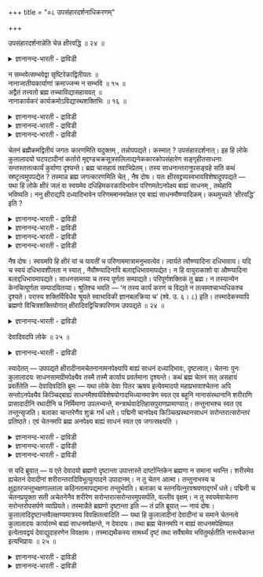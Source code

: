 +++
title = "०८ उपसंहारदर्शनाधिकरणम्"

+++

उपसंहारदर्शनान्नेति चेन्न क्षीरवद्धि ॥ २४ ॥  
<details><summary>ज्ञानानन्द-भारती - द्राविडी</summary>

उबम्हारदर्सऩान्नेदि सेन्न क्षुरवत्ति ॥ २४ ॥
</details>

न सम्भवेत्सम्भवेद्वा सृष्टिरेकाद्वितीयतः ॥  
नानाजातीयकार्याणां क्रमाज्जन्म न सम्भवि ॥ १५ ॥  
अद्वैतं तत्त्वतो ब्रह्म तच्चाविद्यासहायवत् ॥  
नानाकार्यकरं कार्यक्रमोऽविद्यास्थशक्तिभिः ॥ १६ ॥  
<details><summary>ज्ञानानन्द-भारती - द्राविडी</summary>

--वैयासिग न्यायमाला
</details>

<details><summary>ज्ञानानन्द-भारती - द्राविडी</summary>

ऒऩ्ऱाग इरण्डावदऱ्ऱदाग इरुप्पदिलिरुन्दु स्रुष्टि एऱ्पडक् कूडुमा? कूडादा? (अदिलिरुन्दु) पलविद ऩङ्गळैच् चेर्न्द कार्यङ्गळुक्कु वरिसैयाग उण्डागुदल् सम्बविक्कादु।
</details>

<details><summary>ज्ञानानन्द-भारती - द्राविडी</summary>

पिरह्मम् वास्तवत्तिल् इरण्डावदऱ्ऱदु ताऩ्। (आऩालुम्) अदुवे अवित्यै (मायै)यिऩ् सहायत्तै युडैयदाय् पलविद कार्यङ्गळै उण्डु पण्णुगिऱदु। कार्यङ्गळिलुळ्ळ वरिसै अवित्यै(मायै)यिल् उळ्ळ सक्तिगळाल् एऱ्पडुगिऱदु।
</details>

चेतनं ब्रह्मैकमद्वितीयं जगतः कारणमिति यदुक्तम् , तन्नोपपद्यते। कस्मात् ? उपसंहारदर्शनात्। इह हि लोके कुलालादयो घटपटादीनां कर्तारो मृद्दण्डचक्रसूत्रसलिलाद्यनेककारकोपसंहारेण सङ्गृहीतसाधनाः सन्तस्तत्तत्कार्यं कुर्वाणा दृश्यन्ते। ब्रह्म चासहायं तवाभिप्रेतम्। तस्य साधनान्तरानुपसङ्ग्रहे सति कथं स्रष्टृत्वमुपपद्येत ? तस्मान्न ब्रह्म जगत्कारणमिति चेत् , नैष दोषः। यतः क्षीरवद्द्रव्यस्वभावविशेषादुपपद्यते — यथा हि लोके क्षीरं जलं वा स्वयमेव दधिहिमकरकादिभावेन परिणमतेऽनपेक्ष्य बाह्यं साधनम् , तथेहापि भविष्यति। ननु क्षीराद्यपि दध्यादिभावेन परिणममानमपेक्षत एव बाह्यं साधनमौष्ण्यादिकम्। कथमुच्यते ‘क्षीरवद्धि’ इति ?

<details><summary>ज्ञानानन्द-भारती - द्राविडी</summary>

(उलगिल् सेदऩर्गळ् सहायमाग पल सादऩङ् गळै वैत्तुक्कॊण्डुदाऩ् कारियङ्गळै उण्डुबण् णुवदागप् पार्क्किऱोम्। अत्वैद पिरह्मत्तिऱ्कु वेऱु सहायम् ऒऩ्ऱु मिल्लाददाल् अदु पिरबञ्जत्तै ऎप्पडि सिरुष्टिक्कमुडियुम्? मेलुम् ऒरे पिरह्मत्तिलिरुन्दु विसित्रमाऩ पल वस्तुक्कळ् निऱैन्द पिरबञ्जम् किरममाग उण्डाग मुडियादु ऎऩ्ऱु पूर्वबक्षम्।
</details>

<details><summary>ज्ञानानन्द-भारती - द्राविडी</summary>

पालैप्पोलवुम् तेवदैगळैप् पोलवुम् सहायमिल्लामले पिरम्मम् सिरुष्टिक्कलाम्। मेलुम् मायैयै सहायमागक्कॊण्डु पिरह्मम् पिरबञ्जत्तै सिरुष्टिक्किऱदु। अवित्यैयिलुळ्ळ सक्ति विसेषङ्गळाल् पिरबञ्जम् नानाविदमायुम् किरममायुम् उण्डागिऱदु ऎऩ्ऱु सित्तान्दम्\]
</details>

<details><summary>ज्ञानानन्द-भारती - द्राविडी</summary>

सेदऩमाग ऒऩ्ऱाग इरण्डावदऱ्ऱदाग इरुक्कुम् पिरह्मम् जगत्तिऱ्कुक् कारणम् ऎऩ्ऱु ऎदु सॊल्लप् पट्टदो, अदु पॊरुन्दादु। एऩ्? ऎडुत्तुक्कॊळ्वदु काणप्पडुवदाल्, इङ्गु उलगत्तिल् कुडम् वस्तिरम् मुदलाऩवैगळै सॆय्गिऱ कुयवऩ् मुदलाऩवर्गळ् मण् कम्बु सक्करम् नूल् मुदलाऩ पल कारगङ्गळै (उबगरणङ्गळै) सेर्त्तुक् कॊळ्वदिऩाल् सादऩङ् गळै ऎडुत्तुवैत्तुक् कॊण्डवर्गळाय्क् कॊण्डु अन्दन्द कार्यत्तै सॆय्गिऱवर्गळाग अल्लवा काणप् पडुगिऱार्गळ्? पिरह्ममो सहायमऱ्ऱदॆऩ्ऱु तङ्गळ् अबिप्पिरायम्; अदऱ्कु वेऱु सादऩङ्गळै ऎडुत्तुक् कॊळ्वदु इल्लैयॆऩ्ऱिरुक्कैयिल् स्रुष्टिक्कुम् तऩ्मै ऎप्पडि पॊरुन्दुम्! आगैयिऩाल् पिरह्मम् जगत्तिऱ्कु कारणमल्ल ऎऩ्ऱाल्।
</details>

<details><summary>ज्ञानानन्द-भारती - द्राविडी</summary>

इदु तोषमल्ल, एऩॆऩ्ऱाल् "पाल्बोल" तिरवियत्तिऩुडैय स्वबावत्तिलुळ्ळ विसेषत्तिऩाल् पॊरुन्दुम्। उलगत्तिल् ऎप्पडि पालो जलमो ताऩागवे वॆळि सादऩत्तै अबेक्षिक्कामल् तयिर् पऩिक्कट्टि रूबमाग माऱुगिऱदो, अप्पडिये इङ्गेयुम् इरुक्कलाम् पाल् मुदलाऩदुम् कूड तयिर् मुदलाऩ रूबमाग माऱुम्बोदु उष्णम् मुदलाऩ वॆळि सादऩत्तै अबेक्षिक्कवे सॆय्गिऱदु ऎऩ्ऱिरुक्कैयिल्, "पाल्बोल अल्लवा?” ऎऩ्ऱु ऎप्पडिच् चॊल्लप् पडुगिऱदु?
</details>

नैष दोषः। स्वयमपि हि क्षीरं यां च यावतीं च परिणाममात्रामनुभवत्येव। त्वार्यते त्वौष्ण्यादिना दधिभावाय। यदि च स्वयं दधिभावशीलता न स्यात् , नैवौष्ण्यादिनापि बलाद्दधिभावमापद्येत। न हि वायुराकाशो वा औष्ण्यादिना बलाद्दधिभावमापद्यते। साधनसामग्र्या च तस्य पूर्णता सम्पाद्यते। परिपूर्णशक्तिकं तु ब्रह्म। न तस्यान्येन केनचित्पूर्णता सम्पादयितव्या। श्रुतिश्च भवति — ‘न तस्य कार्यं करणं च विद्यते न तत्समश्चाभ्यधिकश्च दृश्यते। परास्य शक्तिर्विविधैव श्रूयते स्वाभाविकी ज्ञानबलक्रिया च’ (श्वे. उ. ६। ८) इति। तस्मादेकस्यापि ब्रह्मणो विचित्रशक्तियोगात् क्षीरादिवद्विचित्रपरिणाम उपपद्यते ॥ २४ ॥

<details><summary>ज्ञानानन्द-भारती - द्राविडी</summary>

इदु तोषमल्ल। पाल् ताऩाग ऎन्द ऎव्वळवु परिणाम अळवै अडैयुमो अव्वळवुदाऩ् तयिराग आवदऱ्कु उष्णम् मुदलाऩदिऩाल् सीक्किरप्पडुत्तप् पडुगिऱदु (पालुक्कु) ताऩाग तयिरागुम् तऩ्मै यिल्लैयाऩाल् उष्णम् मुदलाऩदिऩालुम् कूड पलात्कारमाग तयिर् रूबत्तै अडैयादु। वायुवो आगासमो उष्णम् मुदलाऩदिऩाल् पलात्कारमाग तयिर् रूबत्तै अडैवदिल्लैयल्लवा? सादऩ सामक्रियि ऩाल् अदऱ्कु पूर्णमायिरुक्कुम् तऩ्मै कॊडुक्कप् पडुगिऱदु। पिरह्ममो परिबूर्णमाऩ सक्तियैयुडैयदु; अदऱ्कु वेऱु ऎदिऩालुम् पूर्णत्तऩ्मै एऱ्पडुत्तिक् कॊडुक्कवेण्डियदिल्लै। सुरुदियुम् "अदऱ्कु कार्यम् किडैयादु, करणमुम् किडैयादु। अदऱ्कु सममायुळ्ळदो अदिगमायुळ्ळदो काणप्पडुवदिल्लै। इदिऩुडैय मेलाऩ सक्ति पलविदमागवे स्वबाव सित्तमाग ञाऩम् पलम् सॆयल् ऎऩ्ऱुम् सॊल्लप् पडुगिऱदु। ” (सुवेदा ६-८) ऎऩ्ऱु इरुक्किऱदु। आगैयाल् ऒऩ्ऱायिरुन्दालुम् पिरह्मत्तिऱ्कु विसित्तिरमाऩ सक्तियिऩ् सेर्क्कै यिरुप्पदाल् पाल् मुदलियदैप्पोल विसित्तिरमायुळ्ळ परिणामम् पॊरुन्दुम्।
</details>

देवादिवदपि लोके ॥ २५ ॥  
<details><summary>ज्ञानानन्द-भारती - द्राविडी</summary>

तेवादिवदबि लोगे ॥ २५ ॥
</details>

स्यादेतत् — उपपद्यते क्षीरादीनामचेतनानामनपेक्ष्यापि बाह्यं साधनं दध्यादिभावः, दृष्टत्वात्। चेतनाः पुनः कुलालादयः साधनसामग्रीमपेक्ष्यैव तस्मै तस्मै कार्याय प्रवर्तमाना दृश्यन्ते। कथं ब्रह्म चेतनं सत् असहायं प्रवर्तेतेति — देवादिवदिति ब्रूमः — यथा लोके देवाः पितर ऋषय इत्येवमादयो महाप्रभावाश्चेतना अपि सन्तोऽनपेक्ष्यैव किञ्चिद्बाह्यं साधनमैश्वर्यविशेषयोगादभिध्यानमात्रेण स्वत एव बहूनि नानासंस्थानानि शरीराणि प्रासादादीनि रथादीनि च निर्मिमाणा उपलभ्यन्ते, मन्त्रार्थवादेतिहासपुराणप्रामाण्यात्। तन्तुनाभश्च स्वत एव तन्तून्सृजति। बलाका चान्तरेणैव शुक्रं गर्भं धत्ते। पद्मिनी चानपेक्ष्य किञ्चित्प्रस्थानसाधनं सरोन्तरात्सरोन्तरं प्रतिष्ठते। एवं चेतनमपि ब्रह्म अनपेक्ष्य बाह्यं साधनं स्वत एव जगत्स्रक्ष्यति ।

<details><summary>ज्ञानानन्द-भारती - द्राविडी</summary>

इदु इरुक्कट्टुम्; पाल् मुदलाऩ असेदऩङ्गळुक्कु वॆळि सादऩत्तै अबेक्षिक्कामले तयिर् मुदलाऩदाग आवदु। नेरिल् काणप्पडुवदाल् पॊरुत्तमाग आगलाम्। कुयवऩ् मुदलाऩ सेदऩर्गळो सादऩ सामक्रियै अबेक्षित्तुत्ताऩ् अन्दन्द कार्यत्तै उत्तेसित्तु पिरविरुत्तिप्पदाग काणप्पडु किऱार्गळ्। सेदऩमाऩ पिरह्मम् सहायमिल्लामल् ऎप्पडि पिरविरुत्तिक्कुम्? ऎऩ्ऱु
</details>

<details><summary>ज्ञानानन्द-भारती - द्राविडी</summary>

"तेवर् मुदलाऩवरैप्पोल" ऎऩ्ऱु सॊल्लु किऱोम्। ऎप्पडि उलगत्तिल् तेवर्गळ्, पित्रुक्कळ्, रिषिगळ् ऎऩ्बदु मुदलाऩ महा पिरबावमुळ्ळवर्गळ् सेदऩर्गळाग इरुन्द पोदिलुम् ऎव्विद वॆळि सादऩत्तैयुम् अबेक्षिक्कामल् ऐसुवर्य विसेषत्तिऩ् सेर्क्कैयाल् निऩैप् पदिऩालेये ताऩागवे पलविद निलैयिलुळ्ळ पल सरीरङ्गळैयुम् माळिगै मुदलाऩवैगळैयुम् रदम् मुदलाऩवैगळैयुम् निर्माणम् सॆय्वदाग पिरमाणमाऩ मन्दिरम् अर्त्तवादम् इदिहासम् पुराणम् इवैगळिऩ् मूलम् अऱियप्पडुगिऩ्ऱऩर्।
</details>

<details><summary>ज्ञानानन्द-भारती - द्राविडी</summary>

सिलन्दियुम् ताऩागवे नूलै स्रुष्टिक्किऱदु; कॊक्कु सुक्किरमिल्लामले कर्प्पम् तरिक्किऱदु; तामरैक्कॊडि पोवदऱ्कु ऎव्विद सादऩत्तैयुम् अबेक्षिक्कामल् ऒरु कुळत्तिलिरुन्दु वेऱु कुळत्तिऱ्कुप् पुऱप्पडुगिऱदु। इव्विदम् सेदऩमायुळ्ळ पिरह्ममुम् वॆळि सादऩत्तै अबेक्षिक्कामल् ताऩाग जगत्तै स्रुष्टिक्कुम्।
</details>

स यदि ब्रूयात् — य एते देवादयो ब्रह्मणो दृष्टान्ता उपात्तास्ते दार्ष्टान्तिकेन ब्रह्मणा न समाना भवन्ति। शरीरमेव ह्यचेतनं देवादीनां शरीरान्तरादिविभूत्युत्पादने उपादानम्। न तु चेतन आत्मा। तन्तुनाभस्य च क्षुद्रतरजन्तुभक्षणाल्लाला कठिनतामापद्यमाना तन्तुर्भवति। बलाका च स्तनयित्नुरवश्रवणाद्गर्भं धत्ते। पद्मिनी च चेतनप्रयुक्ता सती अचेतनेनैव शरीरेण सरोन्तरात्सरोन्तरमुपसर्पति, वल्लीव वृक्षम्। न तु स्वयमेवाचेतना सरोन्तरोपसर्पणे व्याप्रियते। तस्मान्नैते ब्रह्मणो दृष्टान्ता इति — तं प्रति ब्रूयात् — नायं दोषः। कुलालादिदृष्टान्तवैलक्षण्यमात्रस्य विवक्षितत्वादिति — यथा हि कुलालादीनां देवादीनां च समाने चेतनत्वे कुलालादयः कार्यारम्भे बाह्यं साधनमपेक्षन्ते, न देवादयः। तथा ब्रह्म चेतनमपि न बाह्यं साधनमपेक्षिष्यत इत्येतावद्वयं देवाद्युदाहरणेन विवक्षामः। तस्माद्यथैकस्य सामर्थ्यं दृष्टं तथा सर्वेषामेव भवितुमर्हतीति नास्त्येकान्त इत्यभिप्रायः ॥ २५ ॥

<details><summary>ज्ञानानन्द-भारती - द्राविडी</summary>

‘पिरह्मत्तिऱ्कु तिरुष्टान्दमाग ऎन्द इन्द तेवर् मुदलाऩवर्गळ् सॊल्लप्पट्टार्गळो अवर्गळ् तार्ष्टान्दिगमाऩ पिरह्मत्तुडऩ् समाऩमाग इल्लै। तेवादिगळुडैय असेदऩमायुळ्ळ सरीरम् ताऩ् वेऱु सरीरम् मुदलाऩ विबूदिगळै उण्डुबण्णुम् उबादाऩ कारणमे तविर, सेदऩमाऩ आत्मा अल्ल। सिलन्दिक्कुम् तऩ्ऩैविड सिऱिय पूच्चियैत् तिऩ्बदिऩाल् ऎच्चिल् कॆट्टियायिरुक्कुम् तऩ्मैयै अडैन्दु नूलाग आगिऱदु; कॊक्कुम् इडियिऩ् सप्तत्तैक् केट्पदिऩाल् कर्प्पम् तरिक्किऱदु; तामरैक्कॊडियुम् कॊडिमरत्तै यडैवदुबोल, सेदऩत्तिऩाल् एवप्पट्टु असेदऩ माऩ सरीरत्ति ऩालेये ऒरु कुळत्तिलिरुन्दु वेऱु कुळम् पोगिऱदे तविऱ ताऩ् असेदऩमागवेयिरुन्दुगॊण्डु ताऩागवे इऩ्ऩॊरु कुळत्तिऱ्कुप् पोवदिल्लै। आगैयाल् इवै पिरह्मत्तिऱ्कु तिरुष्टान्दङ्गळ् आगादु' ऎऩ्ऱु अवऩ् सॊल्वाऩेयाऩाल्, अवऩुक्कु पदिल् सॊल्ल वेण्डुम्। इदु तोषमल्ल कुयवऩ् मुदलाऩ तिरुष्टान्दत्तिलिरुन्दु वेऱुबडुवदै मात्तिरम् सॊल्ल विरुम्बुवदाल् ऎऩ्ऱु कुयवऩ् मुदलाऩवर्गळुक्कुम् तेवर् मुदलाऩवर्गळुक्कुम् सेदऩमाय् इरुक्कुम् तऩ्मै समाऩमायिरुन्द पोदिलुम्, कुयवऩ् मुदलाऩवर्गळ् कार्यत्तैयुण्डु पण्ण वॆळि सादऩत्तै अबेक्षिक्किऱार्गळ्, तेवर् मुदलाऩवर्गळ् अबेक्षिक्किऱदिल्लै, ऎऩ्बदु ऎप्पडियो अप्पडिये पिरह्ममुम् सेदऩमायिरुन्द पोदिलुम् वॆळि सादऩत्तै अबेक्षिक्किऱदिल्लै ऎऩ्बदै मात्तिरम् तेवादि तिरुष्टान्दत्तिऩाल् सॊल्ल नाङ्गळ् विरुम्बुगिऱोम्।
</details>

<details><summary>ज्ञानानन्द-भारती - द्राविडी</summary>

आगैयाल्, ऒरु वस्तुविऩ् सामर्त्तियम् ऎप्पडि काणप्पडुगिऱदो, अप्पडिये ऎल्लावऱ्ऱिऱ्कुम् इरुक्क वेण्डुमॆऩ्बदु अवसियमिल्लैयॆऩ्ऱु अबिप्पिरायम्।
</details>

